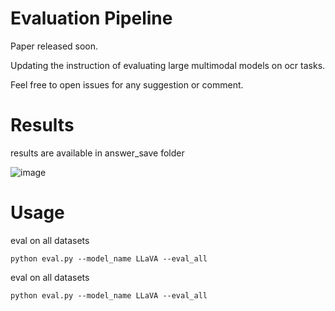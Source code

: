 # Evaluation Pipeline

Paper released soon. 

Updating the instruction of evaluating large multimodal models on ocr tasks.

Feel free to open issues for any suggestion or comment.

# Results

results are available in answer_save folder 

![image](https://github.com/echo840/MultimodalOCR/assets/87795401/523e0421-7eca-4d15-89f1-3f7348321055)



# Usage

eval on all datasets
```Shell
python eval.py --model_name LLaVA --eval_all
```

eval on all datasets
```Shell
python eval.py --model_name LLaVA --eval_all
```

